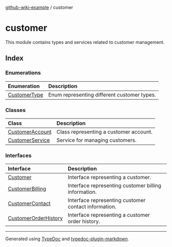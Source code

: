 [github-wiki-example](../wiki/Home) / customer

# customer

This module contains types and services related to customer management.

## Index

### Enumerations

| Enumeration | Description |
| :------ | :------ |
| [CustomerType](../wiki/customer.Enumeration.CustomerType) | Enum representing different customer types. |

### Classes

| Class | Description |
| :------ | :------ |
| [CustomerAccount](../wiki/customer.Class.CustomerAccount) | Class representing a customer account. |
| [CustomerService](../wiki/customer.Class.CustomerService) | Service for managing customers. |

### Interfaces

| Interface | Description |
| :------ | :------ |
| [Customer](../wiki/customer.Interface.Customer) | Interface representing a customer. |
| [CustomerBilling](../wiki/customer.Interface.CustomerBilling) | Interface representing customer billing information. |
| [CustomerContact](../wiki/customer.Interface.CustomerContact) | Interface representing customer contact information. |
| [CustomerOrderHistory](../wiki/customer.Interface.CustomerOrderHistory) | Interface representing a customer order history. |

***

Generated using [TypeDoc](https://typedoc.org) and [typedoc-plugin-markdown](https://typedoc-plugin-markdown.org).
